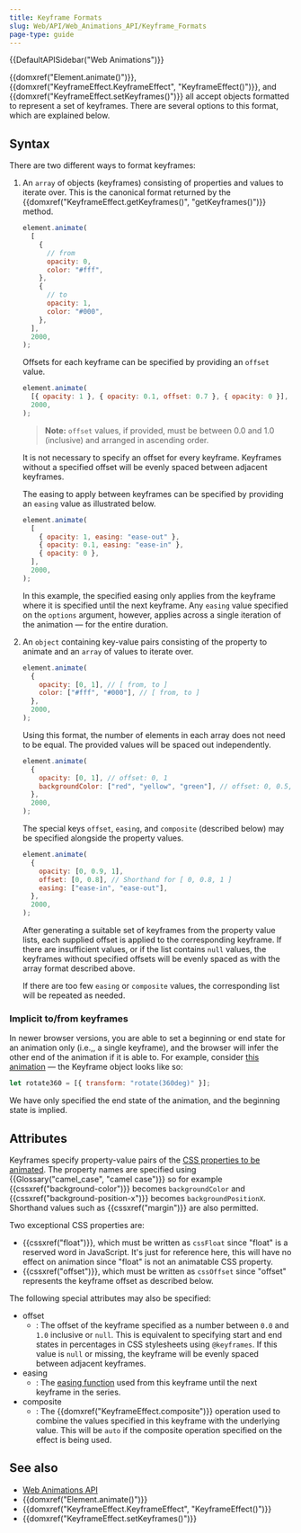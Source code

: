 ```yaml
---
title: Keyframe Formats
slug: Web/API/Web_Animations_API/Keyframe_Formats
page-type: guide
---
```


{{DefaultAPISidebar("Web Animations")}}

{{domxref("Element.animate()")}}, {{domxref("KeyframeEffect.KeyframeEffect", "KeyframeEffect()")}}, and {{domxref("KeyframeEffect.setKeyframes()")}} all accept objects formatted to represent a set of keyframes. There are several options to this format, which are explained below.

## Syntax

There are two different ways to format keyframes:

1. An `array` of objects (keyframes) consisting of properties and values to iterate over. This is the canonical format returned by the {{domxref("KeyframeEffect.getKeyframes()", "getKeyframes()")}} method.

   ```js
   element.animate(
     [
       {
         // from
         opacity: 0,
         color: "#fff",
       },
       {
         // to
         opacity: 1,
         color: "#000",
       },
     ],
     2000,
   );
   ```

   Offsets for each keyframe can be specified by providing an `offset` value.

   ```js
   element.animate(
     [{ opacity: 1 }, { opacity: 0.1, offset: 0.7 }, { opacity: 0 }],
     2000,
   );
   ```

   > **Note:** `offset` values, if provided, must be between 0.0 and 1.0 (inclusive) and arranged in ascending order.

   It is not necessary to specify an offset for every keyframe. Keyframes without a specified offset will be evenly spaced between adjacent keyframes.

   The easing to apply between keyframes can be specified by providing an `easing` value as illustrated below.

   ```js
   element.animate(
     [
       { opacity: 1, easing: "ease-out" },
       { opacity: 0.1, easing: "ease-in" },
       { opacity: 0 },
     ],
     2000,
   );
   ```

   In this example, the specified easing only applies from the keyframe where it is specified until the next keyframe. Any `easing` value specified on the `options` argument, however, applies across a single iteration of the animation — for the entire duration.

2. An `object` containing key-value pairs consisting of the property to animate and an `array` of values to iterate over.

   ```js
   element.animate(
     {
       opacity: [0, 1], // [ from, to ]
       color: ["#fff", "#000"], // [ from, to ]
     },
     2000,
   );
   ```

   Using this format, the number of elements in each array does not need to be equal. The provided values will be spaced out independently.

   ```js
   element.animate(
     {
       opacity: [0, 1], // offset: 0, 1
       backgroundColor: ["red", "yellow", "green"], // offset: 0, 0.5, 1
     },
     2000,
   );
   ```

   The special keys `offset`, `easing`, and `composite` (described below) may be specified alongside the property values.

   ```js
   element.animate(
     {
       opacity: [0, 0.9, 1],
       offset: [0, 0.8], // Shorthand for [ 0, 0.8, 1 ]
       easing: ["ease-in", "ease-out"],
     },
     2000,
   );
   ```

   After generating a suitable set of keyframes from the property value lists, each supplied offset is applied to the corresponding keyframe. If there are insufficient values, or if the list contains `null` values, the keyframes without specified offsets will be evenly spaced as with the array format described above.

   If there are too few `easing` or `composite` values, the corresponding list will be repeated as needed.

### Implicit to/from keyframes

In newer browser versions, you are able to set a beginning or end state for an animation only (i.e.,, a single keyframe), and the browser will infer the other end of the animation if it is able to. For example, consider [this animation](https://mdn.github.io/dom-examples/web-animations-api/implicit-keyframes.html) — the Keyframe object looks like so:

```js
let rotate360 = [{ transform: "rotate(360deg)" }];
```

We have only specified the end state of the animation, and the beginning state is implied.

## Attributes

Keyframes specify property-value pairs of the [CSS properties to be animated](/en-US/docs/Web/CSS/CSS_animated_properties). The property names are specified using {{Glossary("camel_case", "camel case")}} so for example {{cssxref("background-color")}} becomes `backgroundColor` and {{cssxref("background-position-x")}} becomes `backgroundPositionX`. Shorthand values such as {{cssxref("margin")}} are also permitted.

Two exceptional CSS properties are:

- {{cssxref("float")}}, which must be written as `cssFloat` since "float" is a reserved word in JavaScript. It's just for reference here, this will have no effect on animation since "float" is not an animatable CSS property.
- {{cssxref("offset")}}, which must be written as `cssOffset` since "offset" represents the keyframe offset as described below.

The following special attributes may also be specified:

- offset
  - : The offset of the keyframe specified as a number between `0.0` and `1.0` inclusive or `null`. This is equivalent to specifying start and end states in percentages in CSS stylesheets using `@keyframes`. If this value is `null` or missing, the keyframe will be evenly spaced between adjacent keyframes.
- easing
  - : The [easing function](/en-US/docs/Web/CSS/easing-function) used from this keyframe until the next keyframe in the series.
- composite
  - : The {{domxref("KeyframeEffect.composite")}} operation used to combine the values specified in this keyframe with the underlying value. This will be `auto` if the composite operation specified on the effect is being used.

## See also

- [Web Animations API](/en-US/docs/Web/API/Web_Animations_API)
- {{domxref("Element.animate()")}}
- {{domxref("KeyframeEffect.KeyframeEffect", "KeyframeEffect()")}}
- {{domxref("KeyframeEffect.setKeyframes()")}}
